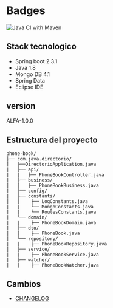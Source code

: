
# Badges

![Java CI with Maven](https://github.com/felipemonzon/phone-book/workflows/Java%20CI%20with%20Maven/badge.svg)


## Stack tecnologico

* Spring boot 2.3.1
* Java 1.8
* Mongo DB 4.1
* Spring Data
* Eclipse IDE

## version

ALFA-1.0.0

## Estructura del proyecto

```
phone-book/
├── com.java.directorio/
|   ├──DirectorioApplication.java
|   ├── api/
|   |   ├── PhoneBookController.java
|   ├── business/
|   |   ├── PhoneBookBusiness.java
|   ├── config/
|   ├── constants/
|   |    ├── LogConstants.java
|   |    └── MongoConstants.java
|   |    └── RoutesConstants.java
|   └── domain/
|   |    ├── PhoneBookDomain.java
|   ├── dto/
|   |    ├── PhoneBook.java
|   └── repository/
|   |    ├── PhoneBookRepository.java
|   ├── service/
|   |    ├── PhoneBookService.java
|   ├── watcher/
|   |    ├── PhoneBookWatcher.java

```

## Cambios
- [CHANGELOG](./CHANGELOG.md)
